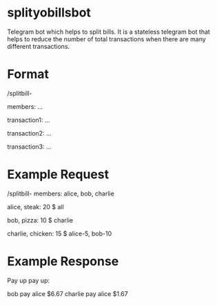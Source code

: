 # splityobillsbot
Telegram bot which helps to split bills. It is a stateless telegram bot that helps to reduce the number of total transactions when there are many different transactions.

# Format
/splitbill-

members: ...

transaction1: ...

transaction2: ...

transaction3: ...

# Example Request
/splitbill-
members: alice, bob, charlie

alice, steak: 20 $ all 

bob, pizza: 10 $ charlie

charlie, chicken: 15 $ alice-5, bob-10



# Example Response
Pay up pay up: 

bob pay alice $6.67 
charlie pay alice $1.67



